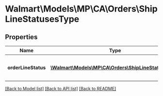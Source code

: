 # Walmart\Models\MP\CA\Orders\ShipLineStatusesType

## Properties

Name | Type | Description | Notes
------------ | ------------- | ------------- | -------------
**orderLineStatus** | [**\Walmart\Models\MP\CA\Orders\ShipLineStatusType[]**](ShipLineStatusType.md) | Details about the Order Line status |


[[Back to Model list]](./) [[Back to API list]](../../../../../README.md#supported-apis) [[Back to README]](../../../../../README.md)
